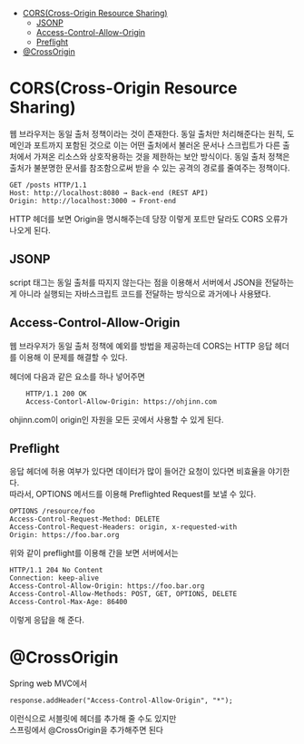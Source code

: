 - [CORS(Cross-Origin Resource Sharing)](#corscross-origin-resource-sharing)
  - [JSONP](#jsonp)
  - [Access-Control-Allow-Origin](#access-control-allow-origin)
  - [Preflight](#preflight)
- [@CrossOrigin](#crossorigin)


# CORS(Cross-Origin Resource Sharing)
웹 브라우저는 동일 출처 정책이라는 것이 존재한다. 동일 출처만 처리해준다는 원칙, 도메인과 포트까지 포함된 것으로 이는 어떤 출처에서 불러온 문서나 스크립트가 다른 출처에서 가져온 리소스와 상호작용하는 것을 제한하는 보안 방식이다. 동일 출처 정책은 출처가 불분명한 문서를 참조함으로써 받을 수 있는 공격의 경로를 줄여주는 정책이다.

```
GET /posts HTTP/1.1
Host: http://localhost:8080 → Back-end (REST API)
Origin: http://localhost:3000 → Front-end
```

HTTP 헤더를 보면 Origin을 명시해주는데 당장 이렇게 포트만 달라도 CORS 오류가 나오게 된다.



## JSONP
script 태그는 동일 출처를 따지지 않는다는 점을 이용해서 서버에서 JSON을 전달하는게 아니라 실행되는 자바스크립트 코드를 전달하는 방식으로 과거에나 사용됐다.

## Access-Control-Allow-Origin
웹 브라우저가 동일 출처 정책에 예외를 방법을 제공하는데 CORS는 HTTP 응답 헤더를 이용해 이 문제를 해결할 수 있다.

헤더에 다음과 같은 요소를 하나 넣어주면  

```http
    HTTP/1.1 200 OK
    Access-Contorl-Allow-Origin: https://ohjinn.com
```

ohjinn.com이 origin인 자원을 모든 곳에서 사용할 수 있게 된다.

## Preflight
응답 헤더에 허용 여부가 있다면 데이터가 많이 들어간 요청이 있다면 비효율을 야기한다.  
따라서, OPTIONS 메서드를 이용해 Preflighted Request를 보낼 수 있다.

```http
OPTIONS /resource/foo
Access-Control-Request-Method: DELETE
Access-Control-Request-Headers: origin, x-requested-with
Origin: https://foo.bar.org
```

위와 같이 preflight를 이용해 간을 보면 서버에서는

```http
HTTP/1.1 204 No Content
Connection: keep-alive
Access-Control-Allow-Origin: https://foo.bar.org
Access-Control-Allow-Methods: POST, GET, OPTIONS, DELETE
Access-Control-Max-Age: 86400
```
이렇게 응답을 해 준다.

# @CrossOrigin

Spring web MVC에서

    response.addHeader("Access-Control-Allow-Origin", "*");
이런식으로 서블릿에 헤더를 추가해 줄 수도 있지만  
스프링에서 @CrossOrigin을 추가해주면 된다